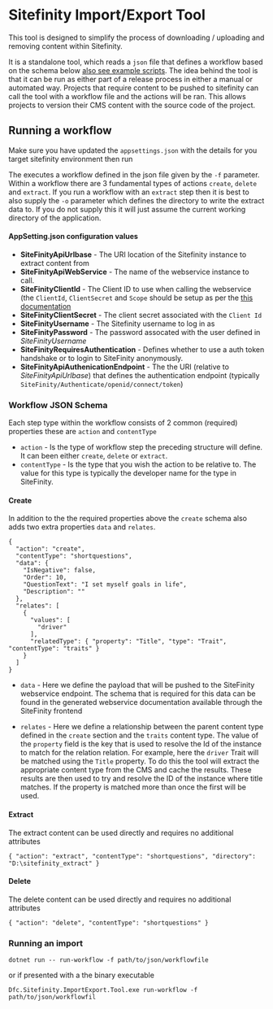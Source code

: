 # Sitefinity Import/Export Tool

This tool is designed to simplify the process of downloading / uploading and removing content within Sitefinity. 

It is a standalone tool, which reads a `json` file that defines a workflow based on the schema below [also see example scripts](https://github.com/SkillsFundingAgency/dfc-sitefinity-import-export-tool/example-scripts). The idea behind the tool is that it can be run as either part of a release process in either a manual or automated way. Projects that require content to be pushed to sitefinity can call the tool with a workflow file and the actions will be ran. This allows projects to version their CMS content with the source code of the project. 

## Running a workflow

Make sure you have updated the `appsettings.json` with the details for you target sitefinity environment then run 

The executes a workflow defined in the json file given by the `-f` parameter. Within a workflow there are 3 fundamental types of actions `create`, `delete` and `extract`. If you run a workflow with an `extract` step then it is best to also supply the `-o` parameter which defines the directory to write the extract data to. If you do not supply this it will just assume the current working directory of the application.

#### AppSetting.json configuration values

* **SiteFinityApiUrlbase** - The URI location of the Sitefinity instance to extract content from
* **SiteFinityApiWebService** - The name of the webservice instance to call.
* **SiteFinityClientId** - The Client ID to use when calling the webservice (the `ClientId`, `ClientSecret` and  `Scope` should be setup as per  the [this documentation](https://www.progress.com/documentation/sitefinity-cms/request-access-token-for-calling-web-services)
* **SiteFinityClientSecret** - The client secret associated with the `Client Id`
* **SiteFinityUsername** - The Sitefinity username to log in as
* **SiteFinityPassword** - The password assocated with the user defined in _SiteFinityUsername_
* **SiteFinityRequiresAuthentication** - Defines whether to use a auth token handshake or to login to SiteFinity anonymously.
* **SiteFinityApiAuthenicationEndpoint** - The the URI (relative to _SiteFinityApiUrlbase_) that defines the authentication endpoint (typically `SiteFinity/Authenticate/openid/connect/token`)  

### Workflow JSON Schema 

Each step type within the workflow consists of 2 common (required) properties these are `action` and `contentType`

* `action` - Is the type of workflow step the preceding structure will define. It can been either `create`, `delete` or `extract`.
* `contentType` - Is the type that you wish the action to be relative to. The value for this type is typically the developer name for the type in SiteFinity.

#### Create 

In addition to the the required properties above the `create` schema also adds two extra properties `data` and `relates`.  

    {
      "action": "create",
      "contentType": "shortquestions",
      "data": {
        "IsNegative": false,
        "Order": 10,
        "QuestionText": "I set myself goals in life",
        "Description": ""
      },
      "relates": [
        {
          "values": [
            "driver"
          ],
          "relatedType": { "property": "Title", "type": "Trait", "contentType": "traits" }
        }
      ]
    }
    
* `data` - Here we define the payload that will be pushed to the SiteFinity webservice endpoint. The schema that is required for this data can be found in the generated webservice documentation available through the SiteFinity frontend

* `relates` - Here we define a relationship between the parent content type defined in the `create` section and the `traits` content type. The value of the `property` field is the key that is used to resolve the Id of the instance to match for the relation relation. For example, here the `driver` Trait will be matched using the `Title` property. To do this the tool will extract the appropriate content type from the CMS and cache the results. These results are then used to try and resolve the ID of the instance where title matches. If the property is matched more than once the first will be used.  


#### Extract 

The extract content can be used directly and requires no additional attributes 

    { "action": "extract", "contentType": "shortquestions", "directory": "D:\sitefinity_extract" }
    

#### Delete 

The delete content can be used directly and requires no additional attributes 

    { "action": "delete", "contentType": "shortquestions" }

### Running an import 

    dotnet run -- run-workflow -f path/to/json/workflowfile 
    
or if presented with a the binary executable 

    Dfc.Sitefinity.ImportExport.Tool.exe run-workflow -f path/to/json/workflowfil
    
